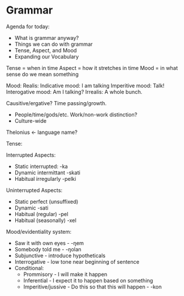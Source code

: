# Grammar

Agenda for today:
  - What is grammar anyway?
  - Things we can do with grammar
  - Tense, Aspect, and Mood
  - Expanding our Vocabulary


Tense = when in time
Aspect = how it stretches in time
Mood = in what sense do we mean something

Mood:
  Realis:
    Indicative mood: I am talking
    Imperitive mood: Talk!
    Interogative mood: Am I talking?
  Irrealis:
    A whole bunch.
    
Causitive/ergative? Time passing/growth.
  - People/time/gods/etc.
Work/non-work distinction?
  - Culture-wide

Thelonius <- language name?

Tense:
  
Interrupted Aspects:
  - Static interrupted:   -ka
  - Dynamic intermittant  -skati
  - Habitual irregularly  -pelki
  
Uninterrupted Aspects:
  - Static perfect (unsuffixed)
  - Dynamic                     -sati
  - Habitual (regular)          -pel
  - Habitual (seasonally)       -xel


Mood/evidentiality system:
- Saw it with own eyes - -ŋem
- Somebody told me - -ŋolan
- Subjunctive - introduce hypotheticals
- Interrogative - low tone near beginning of sentence
- Conditional:
  - Prommisory - I will make it happen
  - Inferential - I expect it to happen based on something
  - Imperitive/jussive - Do this so that this will happen - -kon


